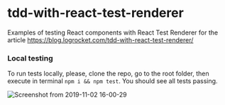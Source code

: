 # tdd-with-react-test-renderer
Examples of testing React components with React Test Renderer for the article https://blog.logrocket.com/tdd-with-react-test-renderer/

### Local testing

To run tests locally, please, clone the repo, go to the root folder, then execute in terminal `npm i && npm test`. You should see all tests passing. 

![Screenshot from 2019-11-02 16-00-29](https://user-images.githubusercontent.com/22643362/68070744-ae6a6300-fd8b-11e9-9046-9d6890a57480.png)

